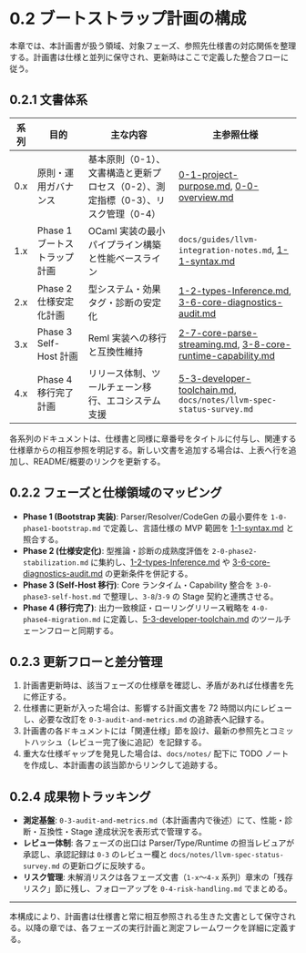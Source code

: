 # 0.2 ブートストラップ計画の構成

本章では、本計画書が扱う領域、対象フェーズ、参照先仕様書の対応関係を整理する。計画書は仕様と並列に保守され、更新時はここで定義した整合フローに従う。

## 0.2.1 文書体系
| 系列 | 目的 | 主な内容 | 主参照仕様 |
|------|------|----------|------------|
| 0.x | 原則・運用ガバナンス | 基本原則（0-1）、文書構造と更新プロセス（0-2）、測定指標（0-3）、リスク管理（0-4） | [0-1-project-purpose.md](../../spec/0-1-project-purpose.md), [0-0-overview.md](../../spec/0-0-overview.md) |
| 1.x | Phase 1 ブートストラップ計画 | OCaml 実装の最小パイプライン構築と性能ベースライン | `docs/guides/llvm-integration-notes.md`, [1-1-syntax.md](../../spec/1-1-syntax.md) |
| 2.x | Phase 2 仕様安定化計画 | 型システム・効果タグ・診断の安定化 | [1-2-types-Inference.md](../../spec/1-2-types-Inference.md), [3-6-core-diagnostics-audit.md](../../spec/3-6-core-diagnostics-audit.md) |
| 3.x | Phase 3 Self-Host 計画 | Reml 実装への移行と互換性維持 | [2-7-core-parse-streaming.md](../../spec/2-7-core-parse-streaming.md), [3-8-core-runtime-capability.md](../../spec/3-8-core-runtime-capability.md) |
| 4.x | Phase 4 移行完了計画 | リリース体制、ツールチェーン移行、エコシステム支援 | [5-3-developer-toolchain.md](../../spec/5-3-developer-toolchain.md), `docs/notes/llvm-spec-status-survey.md` |

各系列のドキュメントは、仕様書と同様に章番号をタイトルに付与し、関連する仕様章からの相互参照を明記する。新しい文書を追加する場合は、上表へ行を追加し、README/概要のリンクを更新する。

## 0.2.2 フェーズと仕様領域のマッピング
- **Phase 1 (Bootstrap 実装)**: Parser/Resolver/CodeGen の最小要件を `1-0-phase1-bootstrap.md` で定義し、言語仕様の MVP 範囲を [1-1-syntax.md](../../spec/1-1-syntax.md) と照合する。
- **Phase 2 (仕様安定化)**: 型推論・診断の成熟度評価を `2-0-phase2-stabilization.md` に集約し、[1-2-types-Inference.md](../../spec/1-2-types-Inference.md) や [3-6-core-diagnostics-audit.md](../../spec/3-6-core-diagnostics-audit.md) の更新条件を併記する。
- **Phase 3 (Self-Host 移行)**: Core ランタイム・Capability 整合を `3-0-phase3-self-host.md` で整理し、`3-8`/`3-9` の Stage 契約と連携させる。
- **Phase 4 (移行完了)**: 出力一致検証・ローリングリリース戦略を `4-0-phase4-migration.md` に定義し、[5-3-developer-toolchain.md](../../spec/5-3-developer-toolchain.md) のツールチェーンフローと同期する。

## 0.2.3 更新フローと差分管理
1. 計画書更新時は、該当フェーズの仕様章を確認し、矛盾があれば仕様書を先に修正する。
2. 仕様書に更新が入った場合は、影響する計画文書を 72 時間以内にレビューし、必要な改訂を `0-3-audit-and-metrics.md` の追跡表へ記録する。
3. 計画書の各ドキュメントには「関連仕様」節を設け、最新の参照先とコミットハッシュ（レビュー完了後に追記）を記録する。
4. 重大な仕様ギャップを発見した場合は、`docs/notes/` 配下に TODO ノートを作成し、本計画書の該当節からリンクして追跡する。

## 0.2.4 成果物トラッキング
- **測定基盤**: `0-3-audit-and-metrics.md`（本計画書内で後述）にて、性能・診断・互換性・Stage 達成状況を表形式で管理する。
- **レビュー体制**: 各フェーズの出口は Parser/Type/Runtime の担当レビュアが承認し、承認記録は `0-3` のレビュー欄と `docs/notes/llvm-spec-status-survey.md` の更新ログに反映する。
- **リスク管理**: 未解消リスクは各フェーズ文書（`1-x`〜`4-x` 系列）章末の「残存リスク」節に残し、フォローアップを `0-4-risk-handling.md` でまとめる。

---

本構成により、計画書は仕様書と常に相互参照される生きた文書として保守される。以降の章では、各フェーズの実行計画と測定フレームワークを詳細に定義する。
